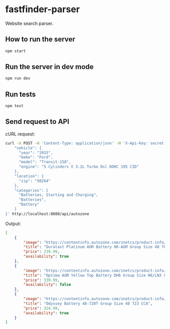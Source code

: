 # fastfinder-parser

Website search parser.

## How to run the server

```sh
npm start
```

## Run the server in dev mode

```sh
npm run dev
```

## Run tests

```sh
npm test
```

## Send request to API

cURL request:

```sh
curl -X POST -H 'Content-Type: application/json' -H 'X-Api-Key: secret' -d '{
    "vehicle": {
      "year": "2015",
      "make": "Ford",
      "model": "Transit-150",
      "engine": "5 Cylinders V 3.2L Turbo Dsl DOHC 195 CID"
    },
    "location": {
      "zip": "98264"
    },
    "categories": [
      "Batteries, Starting and Charging",
      "Batteries",
      "Battery"
    ]
}' http://localhost:8080/api/autozone
```

Output:

```json
[
    {
        "image": "https://contentinfo.autozone.com/znetcs/product-info/en/US/jci/H6-AGM/image/2/",
        "title": "Duralast Platinum AGM Battery H6-AGM Group Size 48 760 CCA",
        "price": 239.99,
        "availability": true
    },
    {
        "image": "https://contentinfo.autozone.com/znetcs/product-info/en/US/jci/DH6/image/2/",
        "title": "Optima AGM Yellow Top Battery DH6 Group Size H6/LN3 800 CCA",
        "price": 339.99,
        "availability": false
    },
    {
        "image": "https://contentinfo.autozone.com/znetcs/product-info/en/US/ody/48-720T/image/2/",
        "title": "Odyssey Battery 48-720T Group Size 48 723 CCA",
        "price": 324.99,
        "availability": true
    }
]
```
